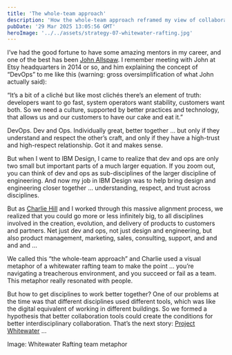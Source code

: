 ```yaml
---
title: 'The whole-team approach'
description: 'How the whole-team approach reframed my view of collaboration—uniting disciplines across IBM through trust, shared tools, and a rafting metaphor.'
pubDate: '29 Mar 2025 13:05:56 GMT'
heroImage: '../../assets/strategy-07-whitewater-rafting.jpg'
---
```


I’ve had the good fortune to have some amazing mentors in my career, and one of the best has been [John Allspaw](https://www.linkedin.com/in/jallspaw/). I remember meeting with John at Etsy headquarters in 2014 or so, and him explaining the concept of “DevOps” to me like this (warning: gross oversimplification of what John actually said):

“It’s a bit of a cliché but like most clichés there’s an element of truth: developers want to go fast, system operators want stability, customers want both. So we need a culture, supported by better practices and technology, that allows us and our customers to have our cake and eat it.”

DevOps. Dev and Ops. Individually great, better together … but only if they understand and respect the other’s craft, and only if they have a high-trust and high-respect relationship. Got it and makes sense.

But when I went to IBM Design, I came to realize that dev and ops are only two small but important parts of a much larger equation. If you zoom out, you can think of dev and ops as sub-disciplines of the larger discipline of engineering. And now my job in IBM Design was to help bring design and engineering closer together … understanding, respect, and trust across disciplines.

But as [Charlie Hill](https://www.linkedin.com/in/charliehill/) and I worked through this massive alignment process, we realized that you could go more or less infinitely big, to all disciplines involved in the creation, evolution, and delivery of products to customers and partners. Net just dev and ops, not just design and engineering, but also product management, marketing, sales, consulting, support, and and and and …

We called this “the whole-team approach” and Charlie used a visual metaphor of a whitewater rafting team to make the point … you’re navigating a treacherous environment, and you succeed or fail as a team. This metaphor really resonated with people.

But how to get disciplines to work better together? One of our problems at the time was that different disciplines used different tools, which was like the digital equivalent of working in different buildings. So we formed a hypothesis that better collaboration tools could create the conditions for better interdisciplinary collaboration. That’s the next story: [Project Whitewater](../strategy-08-project-whitewater/) …

Image: Whitewater Rafting team metaphor
